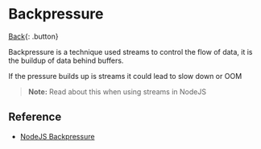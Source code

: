 # Backpressure

[Back](../../index.md){: .button}

Backpressure is a technique used streams to control the flow of data, it is the buildup of data behind buffers.

If the pressure builds up is streams it could lead to slow down or OOM

> **Note:** Read about this when using streams in NodeJS

## Reference

- [NodeJS Backpressure](https://nodejs.org/en/docs/guides/backpressuring-in-streams/)
